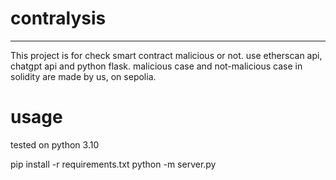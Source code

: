 # contralysis
---------
This project is for check smart contract malicious or not.   use etherscan api, chatgpt api and python flask.   malicious case and not-malicious case in solidity are made by us, on sepolia.


# usage

tested on python 3.10

pip install -r requirements.txt
python -m server.py